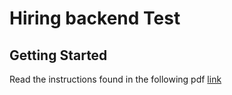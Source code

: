 <h1>Hiring backend Test</h1><h2>Getting Started</h2><p>Read the instructions found in the following pdf <a href='./test-cl-technical-be-flavioapareja-112021-dev-1636404452705.pdf'>link</a></p>